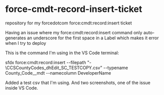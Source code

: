 # force-cmdt-record-insert-ticket
repository for my forcedotcom force:cmdt:record:insert ticket

Having an issue where my force:cmdt:record:insert command only auto-generates an underscore for the first space in a Label which makes it error when I try to deploy

This is the command I'm using in the VS Code terminal:

sfdx force:cmdt:record:insert --filepath "- \CCSCountyCodes_dhEdit_SC_TESTCOPY.csv" --typename County_Code__mdt --namecolumn DeveloperName


Added a test csv that I'm using. And two screenshots, one of the issue inside VS Code.

